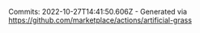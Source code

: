 Commits: 2022-10-27T14:41:50.606Z - Generated via https://github.com/marketplace/actions/artificial-grass
<br>
